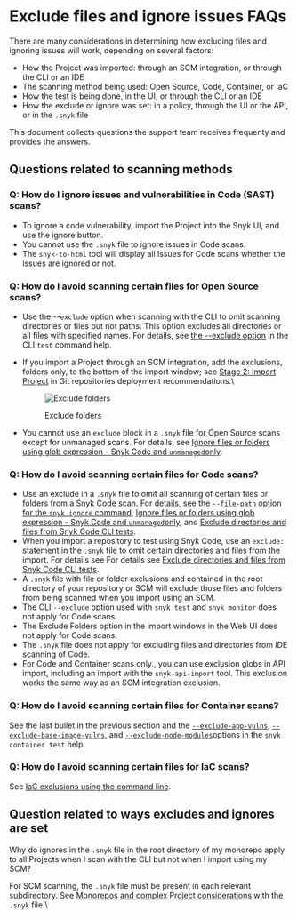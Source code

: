 # Exclude files and ignore issues FAQs

There are many considerations in determining how excluding files and ignoring issues will work, depending on several factors:

* How the Project was imported: through an SCM integration, or through the CLI or an IDE
* The scanning method being used: Open Source, Code, Container, or IaC
* How the test is being done, in the UI, or through the CLI or an IDE
* How the exclude or ignore was set: in a policy, through the UI or the API, or in the `.snyk` file

This document collects questions the support team receives frequenty and provides the answers.

## Questions related to scanning methods

### Q: How do I ignore issues and vulnerabilities in Code (SAST) scans?

* To ignore a code vulnerability, import the Project into the Snyk UI, and use the ignore button.&#x20;
* You cannot use the `.snyk` file to ignore issues in Code scans.
* The `snyk-to-html` tool will display all issues for Code scans whether the issues are ignored or not.

### Q: How do I avoid scanning certain files for Open Source scans?

* Use the --`exclude` option when scanning with the CLI to omit scanning directories or files but not paths. This option excludes all directories or all files with specified names. For details, see [the --exclude option](../../../snyk-cli/commands/test.md#exclude-less-than-name-greater-than-less-than-name-greater-than-...greater-than) in the CLI `test` command help.
*   If you import a Project through an SCM integration, add the exclusions, folders only, to the bottom of the import window; see [Stage 2: Import Project](../../../scm-ide-and-ci-cd-integrations/snyk-scm-integrations/introduction-to-git-repository-integrations/deployment-recommendations-for-scm-integrations.md#stage-2-import-projects) in Git repositories deployment recommendations.\


    <figure><img src="https://lh7-us.googleusercontent.com/stHVnzk1ZuP6oUm0zAImt0zROcajuZMm5iB4qX7vTbHkjPWklSgD9NxUdZ6UGgT1kV-dBjrcLyOp0SP1CqFzbNuq9S7qgl4cOD6T9UwuWlEk5SWVHUiHRlO-KfAyq_UppnGNvE67p7ZsSwuWok0_2RM" alt="Exclude folders"><figcaption><p>Exclude folders</p></figcaption></figure>
* You cannot use an `exclude` block in a `.snyk` file for Open Source scans except for unmanaged scans. For details, see [Ignore files or folders using glob expression - Snyk Code and `unmanaged`only](../../../snyk-cli/commands/ignore.md#ignore-files-or-folders-using-glob-expression-snyk-code-and-unmanaged-only).

### Q: How do I avoid scanning certain files for Code scans?

* Use an exclude in a `.snyk` file to omit all scanning of certain files or folders from a Snyk Code scan. For details, see the [`--file-path` option for the `snyk ignore` command](../../../snyk-cli/commands/ignore.md#file-path-less-than-path_to_resource-greater-than), [Ignore files or folders using glob expression - Snyk Code and `unmanaged`only](../../../snyk-cli/commands/ignore.md#ignore-files-or-folders-using-glob-expression-snyk-code-and-unmanaged-only), and [Exclude directories and files from Snyk Code CLI tests](../../../snyk-cli/scan-and-maintain-projects-using-the-cli/snyk-cli-for-snyk-code/exclude-directories-and-files-from-snyk-code-cli-tests.md).
* When you import a repository to test using Snyk Code, use an `exclude:` statement in the `.snyk` file to omit certain directories and files from the import. For details see For details see [Exclude directories and files from Snyk Code CLI tests](../../../snyk-cli/scan-and-maintain-projects-using-the-cli/snyk-cli-for-snyk-code/exclude-directories-and-files-from-snyk-code-cli-tests.md).
* A `.snyk` file with file or folder exclusions and contained in the root directory of your repository or SCM will exclude those files and folders from being scanned when you import using an SCM.
* The CLI `--exclude` option used with `snyk test` and `snyk monitor` does not apply for Code scans.
* The Exclude Folders option in the import windows in the Web UI does not apply for Code scans.
* The `.snyk` file does not apply for excluding files and directories from IDE scanning of Code.
* For Code and Container scans only., you can use exclusion globs in API import, including an import with the `snyk-api-import` tool. This exclusion works the same way as an SCM integration exclusion.

### Q: How do I avoid scanning certain files for Container scans?

See the last bullet in the previous section and the [`--exclude-app-vulns`](../../../snyk-cli/commands/container-test.md#exclude-app-vulns), [`--exclude-base-image-vulns`](../../../snyk-cli/commands/container-test.md#exclude-base-image-vulns), and [`--exclude-node-modules`](../../../snyk-cli/commands/container-test.md#exclude-node-modules)options in the `snyk container test` help.

### Q: How do I avoid scanning certain files for IaC scans?

See [IaC exclusions using the command line](../../../snyk-cli/scan-and-maintain-projects-using-the-cli/snyk-cli-for-iac/iac-exclusions-using-the-command-line.md).

## Question related to ways excludes and ignores are set

Why do ignores in the `.snyk` file in the root directory of my monorepo apply to all Projects when I scan with the CLI but not when I import using my SCM?

For SCM scanning, the `.snyk` file must be present in each relevant subdirectory. See [Monorepos and complex Project considerations](../../policies/the-.snyk-file.md#use-the-.snyk-file-with-monorepos-and-complex-projects) with the `.snyk` file.\
